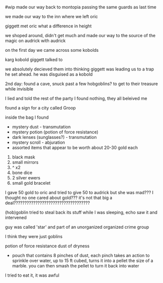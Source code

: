 #wip
made our way back to montopia passing the same guards as last time

we made our way to the inn where we left oric

giggett met oric what a difference in height

we shoped around, didn't get much and made our way to the source of the magic on audrick with audrick

on the first day we came across some kobolds

karg kobold giggett talked to

we absolutely decieved them into thinking giggett was leading us to a trap he set ahead. he was disguised as a kobold

2nd day: found a cave, snuck past a few hobgoblins? to get to their treasure while invisible

I lied and told the rest of the party I found nothing, they all beleived me

found a sign for a city called Groop

inside the bag I found
- mystery dust - transmutation
- mystery potion (potion of force resistance)
- dark lenses (sunglasses?) - transmutation
- mystery scroll - abjuration
- assorted items that appear to be worth about 20-30 gold each 
1. black mask
2. small mirrors
3. ^ x2
4. bone dice
5. 2 silver ewers
6. small gold bracelet

I gave 50 gold to oric and tried to give 50 to audrick but she was mad??? I thought no one cared about gold??? it's not that big a deal???????????????????????????????????


(hob)goblin tried to steal back its stuff while I was sleeping, echo saw it and intervened

guy was called 'star' and part of an unorganized organized crime group

I think they were just goblins

potion of force resistance
dust of dryness 
- pouch that contains 8 pinches of dust, each pinch takes an action to sprinkle over water, up to 15 ft cubed, turns it into a pellet the size of a marble. you can then smash the pellet to turn it back into water

I tried to eat it, it was awful